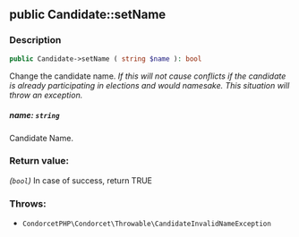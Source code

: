 ## public Candidate::setName

### Description    

```php
public Candidate->setName ( string $name ): bool
```

Change the candidate name.
*If this will not cause conflicts if the candidate is already participating in elections and would namesake. This situation will throw an exception.*
    

##### **name:** *```string```*   
Candidate Name.    


### Return value:   

*(```bool```)* In case of success, return TRUE



### Throws:   

* ```CondorcetPHP\Condorcet\Throwable\CandidateInvalidNameException```
